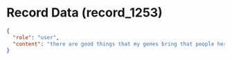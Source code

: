 # Record Data (record_1253)

```json
{
  "role": "user",
  "content": "there are good things that my genes bring that people here dont have like sun resistance and very high iq may be \n"
}
```
